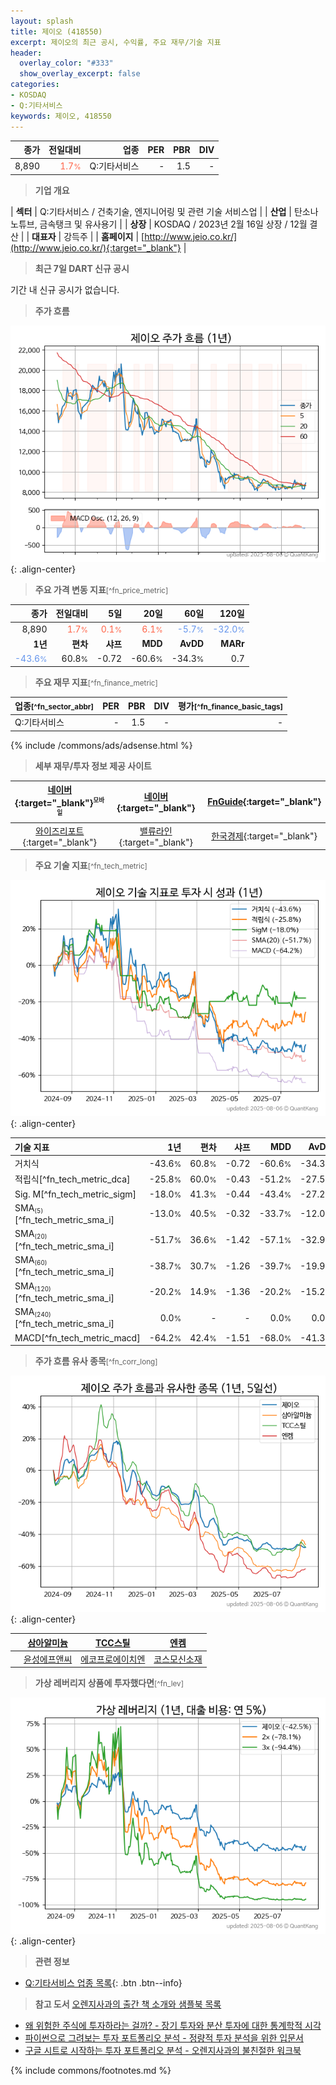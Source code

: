 ```yaml
---
layout: splash
title: 제이오 (418550)
excerpt: 제이오의 최근 공시, 수익률, 주요 재무/기술 지표
header:
  overlay_color: "#333"
  show_overlay_excerpt: false
categories:
- KOSDAQ
- Q:기타서비스
keywords: 제이오, 418550
---
```


| **종가** | **전일대비** | **업종** | **PER** | **PBR** | **DIV** |
| -------: | -----------: | -------: | ------: | ------: | ------: |
| 8,890 | <span style="color: tomato">1.7<small>%</small></span> | Q:기타서비스 | - | 1.5 | - |

<!-- more -->


> **기업 개요**<a id="company"></a>

| <span style="white-space:nowrap;">**섹터**</span> | Q:기타서비스 / 건축기술, 엔지니어링 및 관련 기술 서비스업 |
| <span style="white-space:nowrap;">**산업**</span> | 탄소나노튜브, 금속탱크 및 유사용기 |
| <span style="white-space:nowrap;">**상장**</span> | KOSDAQ / 2023년 2월 16일 상장 / 12월 결산 |
| <span style="white-space:nowrap;">**대표자**</span> | 강득주 |
| <span style="white-space:nowrap;">**홈페이지**</span> | [http://www.jeio.co.kr/](http://www.jeio.co.kr/){:target="_blank"} |


> **최근 7일 DART 신규 공시**<a id="dart"></a>

기간 내 신규 공시가 없습니다.


> **주가 흐름**<a id="price"></a>

![418550](/stock/images/418550.png){: .align-center}


> **주요 가격 변동 지표**<small>[^fn_price_metric]</small>

| **종가** | **전일대비** | **5일** | **20일** | **60일** | **120일** |
| -------: | -----------: | ------: | -------: | -------: | --------: |
| 8,890 | <span style="color: tomato">1.7<small>%</small></span> | <span style="color: tomato">0.1<small>%</small></span> | <span style="color: tomato">6.1<small>%</small></span> | <span style="color: cornflowerblue">-5.7<small>%</small></span> | <span style="color: cornflowerblue">-32.0<small>%</small></span> |
| **1년** | **편차** | **샤프** | **MDD** | **AvDD** | **MARr** |
| <span style="color: cornflowerblue">-43.6<small>%</small></span> | 60.8<small>%</small> | -0.72 | -60.6<small>%</small> | -34.3<small>%</small> | 0.7 |


> **주요 재무 지표**<small>[^fn_finance_metric]</small>

| **업종**<small>[^fn_sector_abbr]</small> | **PER** | **PBR** | **DIV** | **평가**<small>[^fn_finance_basic_tags]</small> |
| :--------------------------------------- | ------: | ------: | ------: | ----------------------------------------------: |
| Q:기타서비스 | - | 1.5 | - | - |



{% include /commons/ads/adsense.html %}

> **세부 재무/투자 정보 제공 사이트**

| [네이버](https://m.stock.naver.com/domestic/stock/418550/finance/summary){:target="_blank"}<sup><small>모바일</small></sup> | [네이버](https://finance.naver.com/item/coinfo.naver?code=418550){:target="_blank"} | [FnGuide](https://comp.fnguide.com/SVO2/ASP/SVD_Invest.asp?gicode=A418550&MenuYn=Y){:target="_blank"} |
| :---: | :---: | :---: |
| [와이즈리포트](https://comp.wisereport.co.kr/company/c1040001.aspx?cmp_cd=418550){:target="_blank"} | [밸류라인](https://www.valueline.co.kr/finance/summary/418550){:target="_blank"} | [한국경제](https://markets.hankyung.com/stock/418550/financial-summary){:target="_blank"} |


> **주요 기술 지표**<small>[^fn_tech_metric]</small>


![418550](/stock/images/418550_tech.png){: .align-center}

| **기술 지표** | **1년** | **편차** | **샤프** | **MDD** | **AvDD** |
| :------------ | ------: | -----------: | -------: | ------: | -------: |
| 거치식 | -43.6<small>%</small> | 60.8<small>%</small> | -0.72 | -60.6<small>%</small> | -34.3<small>%</small> |
| 적립식[^fn_tech_metric_dca] | -25.8<small>%</small> | 60.0<small>%</small> | -0.43 | -51.2<small>%</small> | -27.5<small>%</small> |
| Sig. M[^fn_tech_metric_sigm] | -18.0<small>%</small> | 41.3<small>%</small> | -0.44 | -43.4<small>%</small> | -27.2<small>%</small> |
| SMA<small><sub>(5)</sub></small>[^fn_tech_metric_sma_i] | -13.0<small>%</small> | 40.5<small>%</small> | -0.32 | -33.7<small>%</small> | -12.0<small>%</small> |
| SMA<small><sub>(20)</sub></small>[^fn_tech_metric_sma_i] | -51.7<small>%</small> | 36.6<small>%</small> | -1.42 | -57.1<small>%</small> | -32.9<small>%</small> |
| SMA<small><sub>(60)</sub></small>[^fn_tech_metric_sma_i] | -38.7<small>%</small> | 30.7<small>%</small> | -1.26 | -39.7<small>%</small> | -19.9<small>%</small> |
| SMA<small><sub>(120)</sub></small>[^fn_tech_metric_sma_i] | -20.2<small>%</small> | 14.9<small>%</small> | -1.36 | -20.2<small>%</small> | -15.2<small>%</small> |
| SMA<small><sub>(240)</sub></small>[^fn_tech_metric_sma_i] | 0.0<small>%</small> | - | - | 0.0<small>%</small> | 0.0<small>%</small> |
| MACD[^fn_tech_metric_macd] | -64.2<small>%</small> | 42.4<small>%</small> | -1.51 | -68.0<small>%</small> | -41.3<small>%</small> |


> **주가 흐름 유사 종목**<a id="corr"></a><small>[^fn_corr_long]</small>

![418550](/stock/images/418550_corr.png){: .align-center}

|       | [삼아알미늄](/006110/) | [TCC스틸](/002710/) | [엔켐](/348370/) |
| :---: | :------------------------------------: | :------------------------------------: | :------------------------------------: |
|       | [윤성에프앤씨](/372170/) | [에코프로에이치엔](/383310/) | [코스모신소재](/005070/) |


> **가상 레버리지 상품에 투자했다면**<a id="2x"></a><small>[^fn_lev]</small>

![418550](/stock/images/418550_2x.png){: .align-center}


> **관련 정보**

- [Q:기타서비스 업종 목록](/stats/sector/kosdaq_업종_기타서비스_종목/){: .btn .btn--info}

> **참고 도서** [오렌지사과의 출간 책 소개와 샘플북 목록](https://kongdori.tistory.com/691)

- [왜 위험한 주식에 투자하라는 걸까? - 장기 투자와 분산 투자에 대한 통계학적 시각](https://kongdori.tistory.com/421)
- [파이썬으로 그려보는 투자 포트폴리오 분석  - 정량적 투자 분석을 위한 입문서](https://kongdori.tistory.com/643)
- [구글 시트로 시작하는 투자 포트폴리오 분석 - 오렌지사과의 불친절한 워크북](https://kongdori.tistory.com/449)


{% include commons/footnotes.md %}